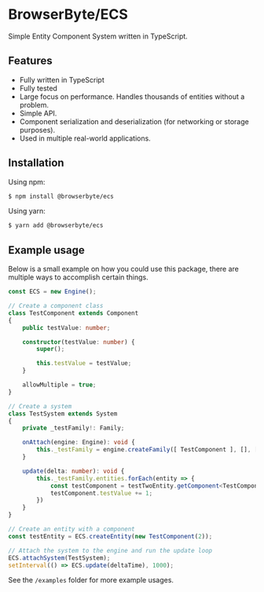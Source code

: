# BrowserByte/ECS

Simple Entity Component System written in TypeScript.

## Features

- Fully written in TypeScript
- Fully tested 
- Large focus on performance. Handles thousands of entities without a problem.
- Simple API.
- Component serialization and deserialization (for networking or storage purposes).
- Used in multiple real-world applications.

## Installation

Using npm:

```bash
$ npm install @browserbyte/ecs
```

Using yarn:

```bash
$ yarn add @browserbyte/ecs
```

## Example usage

Below is a small example on how you could use this package, there are multiple ways to accomplish certain things.

```typescript
const ECS = new Engine();

// Create a component class
class TestComponent extends Component
{
    public testValue: number;

    constructor(testValue: number) {
        super();

        this.testValue = testValue;
    }

    allowMultiple = true;
}

// Create a system
class TestSystem extends System
{
    private _testFamily!: Family;

    onAttach(engine: Engine): void {
        this._testFamily = engine.createFamily([ TestComponent ], [], []);
    }

    update(delta: number): void {
        this._testFamily.entities.forEach(entity => {
            const testComponent = testTwoEntity.getComponent<TestComponent>(TestComponent);
            testComponent.testValue += 1;
        })
    }
}

// Create an entity with a component
const testEntity = ECS.createEntity(new TestComponent(2));

// Attach the system to the engine and run the update loop
ECS.attachSystem(TestSystem);
setInterval(() => ECS.update(deltaTime), 1000);
```

See the ``/examples`` folder for more example usages.